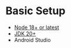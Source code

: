 # Basic Setup
* [Node 18+ or latest](https://nodejs.org/en/download)
* [JDK 20+](https://www.oracle.com/in/java/technologies/downloads/)
* Android Studio
